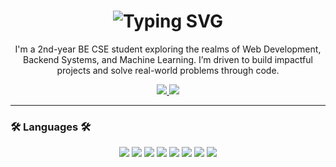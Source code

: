 <h1 align="center">
  <img src="https://readme-typing-svg.herokuapp.com?font=Fira+Code&weight=500&size=30&duration=2000&pause=500&color=0D47A1&center=true&vCenter=true&width=435&lines=Hello+%22Contributors%22+%F0%9F%91%8B;I'm+Lahiri+Nallapati!!" alt="Typing SVG" />
</h1>
<p align="center">
  I'm a 2nd-year BE CSE student exploring the realms of Web Development, Backend Systems, and Machine Learning. I’m driven to build impactful projects and solve real-world problems through code.
</p>

<p align="center">
  <a href="lahiri9158@gmail.com">
    <img src="https://img.shields.io/badge/-Gmail-D14836?style=flat-square&logo=Gmail&logoColor=white"/>
  </a>
  <a href="https://www.linkedin.com/in/lahiri-nallapati-00b491322/">
    <img src="https://img.shields.io/badge/-LinkedIn-0A66C2?style=flat-square&logo=Linkedin&logoColor=white"/>
  </a>
</p>

---

### 🛠️ Languages 🛠️

<p align="center">
  <img src="https://img.shields.io/badge/-Python-3776AB?style=for-the-badge&logo=Python&logoColor=white"/>
  <img src="https://img.shields.io/badge/-HTML5-E34F26?style=for-the-badge&logo=html5&logoColor=white"/>
  <img src="https://img.shields.io/badge/-CSS-1572B6?style=for-the-badge&logo=css3&logoColor=white"/>
  <img src="https://img.shields.io/badge/-Java-007396?style=for-the-badge&logo=Java&logoColor=white"/>
  <img src="https://img.shields.io/badge/-C-A8B9CC?style=for-the-badge&logo=C&logoColor=white"/>
  <img src="https://img.shields.io/badge/-C++-00599C?style=for-the-badge&logo=c%2B%2B&logoColor=white"/>
  <img src="https://img.shields.io/badge/-NumPy-013243?style=for-the-badge&logo=numpy&logoColor=white"/>
  <img src="https://img.shields.io/badge/-Pandas-150458?style=for-the-badge&logo=pandas&logoColor=white"/>
</p>

